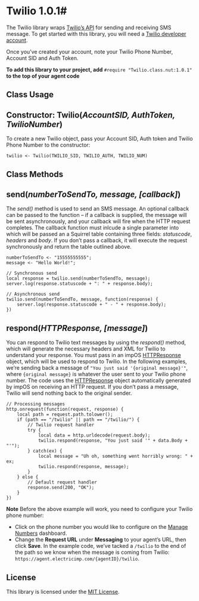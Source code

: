 # Twilio 1.0.1#

The Twilio library wraps [Twilio’s API](http://www.twilio.com/) for sending and receiving SMS message. To get started with this library, you will need a [Twilio developer account](http://developers.twilio.com/).

Once you’ve created your account, note your Twilio Phone Number, Account SID and Auth Token.

**To add this library to your project, add** `#require "Twilio.class.nut:1.0.1"` **to the top of your agent code**

## Class Usage

## Constructor: Twilio(*AccountSID, AuthToken, TwilioNumber*)

To create a new Twilio object, pass your Account SID, Auth token and Twilio Phone Number to the constructor:

```squirrel
twilio <- Twilio(TWILIO_SID, TWILIO_AUTH, TWILIO_NUM)
```

## Class Methods ##

## send(*numberToSendTo, message, [callback]*) ###

The *send()* method is used to send an SMS message. An optional callback can be passed to the function &ndash; if a callback is supplied, the message will be sent asynchronously, and your callback will fire when the HTTP request completes. The callback function must inlcude a single parameter into which will be passed an a Squirrel table containing three fields: *statuscode*, *headers* and *body*. If you don’t pass a callback, it will execute the request synchronously and return the table outlined above.

```squirrel
numberToSendTo <- "15555555555";
message <- "Hello World!";

// Synchronous send
local response = twilio.send(numberToSendTo, message);
server.log(response.statuscode + ": " + response.body);

// Asynchronous send
twilio.send(numberToSendTo, message, function(response) {
    server.log(response.statuscode + " - " + response.body);
})
```

## respond(*HTTPResponse, [message]*) ###

You can respond to Twilio text messages by using the *respond()* method, which will generate the necessary headers and XML for Twilio to understand your response. You must pass in an impOS [HTTPResponse](https://developer.electricimp.com/api/httpresponse) object, which will be used to respond to Twilio. In the following examples, we’re sending back a message of `"You just said '{original message}'"`, where `{original message}` is whatever the user sent to your Twilio phone number. The code uses the [HTTPResponse](https://developer.electricimp.com/api/httpresponse) object automatically generated by impOS on receiving an HTTP request. If you don’t pass a message, Twilio will send nothing back to the original sender.

```squirrel
// Processing messages
http.onrequest(function(request, response) {
    local path = request.path.tolower();
    if (path == "/twilio" || path == "/twilio/") {
        // Twilio request handler
        try {
            local data = http.urldecode(request.body);
            twilio.respond(response, "You just said '" + data.Body + "'");
        } catch(ex) {
            local message = "Uh oh, something went horribly wrong: " + ex;
            twilio.respond(response, message);
        }
    } else {
        // Default request handler
        response.send(200, "OK");
    }
})
```

**Note** Before the above example will work, you need to configure your Twilio phone number:

 - Click on the phone number you would like to configure on the [Manage Numbers](https://www.twilio.com/user/account/phone-numbers/incoming) dashboard.
 - Change the **Request URL** under **Messaging** to your agent’s URL, then click **Save**. In the example code, we’ve tacked a `/twilio` to the end of the path so we know when the message is coming from Twilio: ```https://agent.electricimp.com/{agentID}/twilio```.

## License ##

This library is licensed under the [MIT License](./LICENSE).
